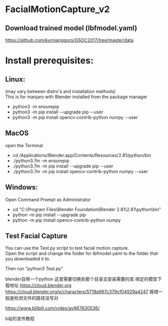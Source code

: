 # FacialMotionCapture_v2

## Download trained model (lbfmodel.yaml)
https://github.com/kurnianggoro/GSOC2017/tree/master/data

# Install prerequisites:

## Linux:
(may vary between distro's and installation methods) <br/>
This is for manjaro with Blender installed from the package manager
- python3 -m ensurepip
- python3 -m pip install --upgrade pip --user
- python3 -m pip install opencv-contrib-python numpy --user

## MacOS
open the Terminal
- cd /Applications/Blender.app/Contents/Resources/2.81/python/bin
- ./python3.7m -m ensurepip
- ./python3.7m -m pip install --upgrade pip --user
- ./python3.7m -m pip install opencv-contrib-python numpy --user

## Windows:
Open Command Prompt as Administrator
- cd "C:\Program Files\Blender Foundation\Blender 2.81\2.81\python\bin"
- python -m pip install --upgrade pip
- python -m pip install opencv-contrib-python numpy

## Test Facial Capture
You can use the Test.py script to test facial motion capture.  <br/>
Open the script and change the folder for lbfmodel.yaml to the folder that you downloaded it to.

Then run "python3 Test.py"

 blender自带一个python 这里需要切换到那个目录去安装需要的库
 绑定的模型下载地址 https://cloud.blender.org
 https://cloud.blender.org/p/characters/5718a967c379cf04929a4247
 报错一般是检测文件的路径没写对

https://www.bilibili.com/video/av967630536/

b站的宣传教程
